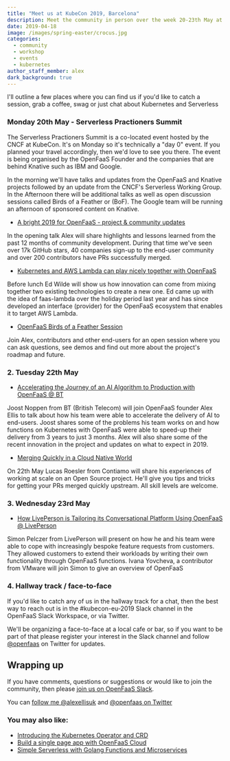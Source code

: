 ```yaml
---
title: "Meet us at KubeCon 2019, Barcelona"
description: Meet the community in person over the week 20-23th May at the KubeCon 2019 event in Barcelona. 
date: 2019-04-18
image: /images/spring-easter/crocus.jpg
categories:
  - community
  - workshop
  - events
  - kubernetes
author_staff_member: alex
dark_background: true
---
```


I'll outline a few places where you can find us if you'd like to catch a session, grab a coffee, swag or just chat about Kubernetes and Serverless

### Monday 20th May - Serverless Practioners Summit

The Serverless Practioners Summit is a co-located event hosted by the CNCF at KubeCon. It's on Monday so it's technically a "day 0" event. If you planned your travel accordingly, then we'd love to see you there. The event is being organised by the OpenFaaS Founder and the companies that are behind Knative such as IBM and Google.

In the morning we'll have talks and updates from the OpenFaaS and Knative projects followed by an update from the CNCF's Serverless Working Group. In the Afternoon there will be additional talks as well as open discussion sessions called Birds of a Feather or (BoF). The Google team will be running an afternoon of sponsored content on Knative.

* [A bright 2019 for OpenFaaS - project & community updates](https://spseu19.sched.com/event/Nq4i/a-bright-2019-for-openfaas-project-community-updates)

In the opening talk Alex will share highlights and lessons learned from the past 12 months of community development. During that time we've seen over 17k GitHub stars, 40 companies sign-up to the end-user community and over 200 contributors have PRs successfully merged.

* [Kubernetes and AWS Lambda can play nicely together with OpenFaaS](https://spseu19.sched.com/event/Nq4u/kubernetes-and-aws-lambda-can-play-nicely-together-with-openfaas)

Before lunch Ed Wilde will show us how innovation can come from mixing together two existing technologies to create a new one. Ed came up with the idea of faas-lambda over the holiday period last year and has since developed an interface (provider) for the OpenFaaS ecosystem that enables it to target AWS Lambda.

* [OpenFaaS Birds of a Feather Session](https://spseu19.sched.com/event/Nq5C/bof-open-faas)

Join Alex, contributors and other end-users for an open session where you can ask questions, see demos and find out more about the project's roadmap and future.

### 2. Tuesday 22th May

* [Accelerating the Journey of an AI Algorithm to Production with OpenFaaS @ BT](https://kccnceu19.sched.com/event/MPeF/accelerating-the-journey-of-an-ai-algorithm-to-production-with-openfaas-joost-noppen-bt-plc-alex-ellis-vmware)

Joost Noppen from BT (British Telecom) will join OpenFaaS founder Alex Ellis to talk about how his team were able to accelerate the delivery of AI to end-users. Joost shares some of the problems his team works on and how functions on Kubernetes with OpenFaaS were able to speed-up their delivery from 3 years to just 3 months. Alex will also share some of the recent innovation in the project and updates on what to expect in 2019.

* [Merging Quickly in a Cloud Native World](https://kccnceu19.sched.com/event/MPZM/merging-quickly-in-a-cloud-native-world-lucas-roesler-contiamo)

On 22th May Lucas Roesler from Contiamo will share his experiences of working at scale on an Open Source project. He'll give you tips and tricks for getting your PRs merged quickly upstream. All skill levels are welcome.

### 3. Wednesday 23rd May

* [How LivePerson is Tailoring its Conversational Platform Using OpenFaaS @ LivePerson](https://kccnceu19.sched.com/event/MPeR/how-liveperson-is-tailoring-its-conversational-platform-using-openfaas-simon-pelczer-liveperson-ivana-yovcheva-vmware)

Simon Pelczer from LivePerson will present on how he and his team were able to cope with increasingly bespoke feature requests from customers. They allowed customers to extend their workloads by writing their own functionality through OpenFaaS functions. Ivana Yovcheva, a contributor from VMware will join Simon to give an overview of OpenFaaS 

### 4. Hallway track / face-to-face

If you'd like to catch any of us in the hallway track for a chat, then the best way to reach out is in the #kubecon-eu-2019 Slack channel in the OpenFaaS Slack Workspace, or via Twitter.

We'll be organizing a face-to-face at a local cafe or bar, so if you want to be part of that please register your interest in the Slack channel and follow [@openfaas](https://twitter.com/openfaas/) on Twitter for updates.

## Wrapping up

If you have comments, questions or suggestions or would like to join the community, then please [join us on OpenFaaS Slack](https://docs.openfaas.com/community/).

You can [follow me @alexellisuk](https://twitter.com/alexellisuk/) and [@openfaas on Twitter](https://twitter.com/openfaas/)

### You may also like:

* [Introducing the Kubernetes Operator and CRD](/blog/kubernetes-operator-crd/)
* [Build a single page app with OpenFaaS Cloud](/blog/serverless-single-page-app/)
* [Simple Serverless with Golang Functions and Microservices](https://www.openfaas.com/blog/golang-serverless/)
